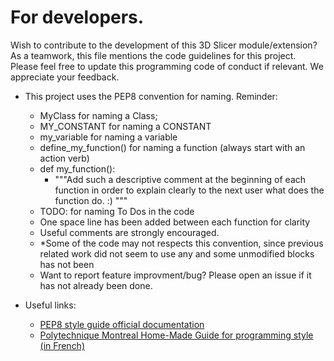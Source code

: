# For developers.

Wish to contribute to the development of this 3D Slicer module/extension? As a teamwork, this file mentions the code guidelines for this project. Please feel free to update this programming code of conduct if relevant. We appreciate your feedback.

* This project uses the PEP8 convention for naming. Reminder:

  * MyClass for naming a Class;
  * MY_CONSTANT for naming a CONSTANT
  * my_variable for naming a variable
  * define_my_function() for naming a function (always start with an action verb)
  * def my_function():
    * """Add such a descriptive comment at the beginning of each function in order to explain clearly to the next user what does the function do. :) """
  * TODO: for naming To Dos in the code
  * One space line has been added between each function for clarity
  * Useful comments are strongly encouraged.
  * *Some of the code may not respects this convention, since previous related work did not seem to use any and some unmodified blocks has not been
  * Want to report feature improvment/bug? Please open an issue if it has not already been done.
* Useful links:

  * [PEP8 style guide official documentation](https://peps.python.org/pep-0008/)
  * [Polytechnique Montreal Home-Made Guide for programming style (in French)](https://github.com/INF1007-Gabarits/Guide-codage-python)
